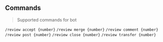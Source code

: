 ## Commands

> Supported commands for bot

`/review accept {number}`
`/review merge {number}`
`/review comment {number}`
`/review post {number}`
`/review close {number}`
`/review transfer {number}`
